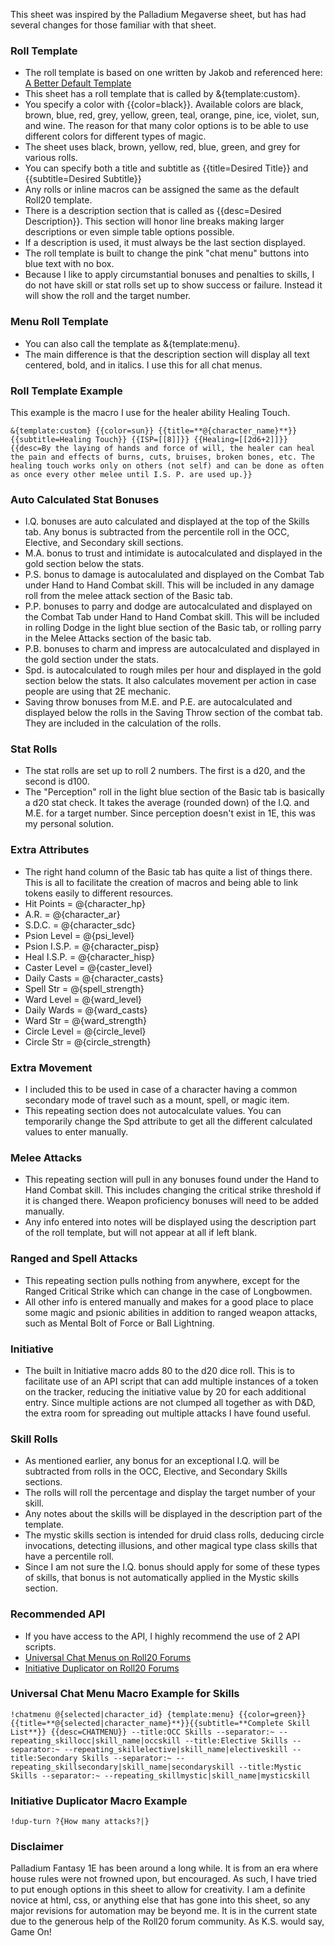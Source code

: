 This sheet was inspired by the Palladium Megaverse sheet, but has had several changes for those familiar with that sheet.

### Roll Template
- The roll template is based on one written by Jakob and referenced here:  [A Better Default Template](https://app.roll20.net/forum/permalink/6792597/)
- This sheet has a roll template that is called by &{template:custom}.
- You specify a color with {{color=black}}.  Available colors are black, brown, blue, red, grey, yellow, green, teal, orange, pine, ice, violet, sun, and wine.  The reason for that many color options is to be able to use different colors for different types of magic.
- The sheet uses black, brown, yellow, red, blue, green, and grey for various rolls.
- You can specify both a title and subtitle as {{title=Desired Title}} and {{subtitle=Desired Subtitle}}
- Any rolls or inline macros can be assigned the same as the default Roll20 template.
- There is a description section that is called as {{desc=Desired Description}}.  This section will honor line breaks making larger descriptions or even simple table options possible.
- If a description is used, it must always be the last section displayed.
- The roll template is built to change the pink "chat menu" buttons into blue text with no box.
- Because I like to apply circumstantial bonuses and penalties to skills, I do not have skill or stat rolls set up to show success or failure.  Instead it will show the roll and the target number.

### Menu Roll Template
- You can also call the template as &{template:menu}.
- The main difference is that the description section will display all text centered, bold, and in italics.  I use this for all chat menus.

### Roll Template Example
This example is the macro I use for the healer ability Healing Touch.
```
&{template:custom} {{color=sun}} {{title=**@{character_name}**}} {{subtitle=Healing Touch}} {{ISP=[[8]]}} {{Healing=[[2d6+2]]}} {{desc=By the laying of hands and force of will, the healer can heal the pain and effects of burns, cuts, bruises, broken bones, etc. The healing touch works only on others (not self) and can be done as often as once every other melee until I.S. P. are used up.}}
```

### Auto Calculated Stat Bonuses
- I.Q. bonuses are auto calculated and displayed at the top of the Skills tab.  Any bonus is subtracted from the percentile roll in the OCC, Elective, and Secondary skill sections.
- M.A. bonus to trust and intimidate is autocalculated and displayed in the gold section below the stats.
- P.S. bonus to damage is autocalulated and displayed on the Combat Tab under Hand to Hand Combat skill.  This will be included in any damage roll from the melee attack section of the Basic tab.
- P.P. bonuses to parry and dodge are autocalculated and displayed on the Combat Tab under Hand to Hand Combat skill.  This will be included in rolling Dodge in the light blue section of the Basic tab, or rolling parry in the Melee Attacks section of the basic tab.
- P.B. bonuses to charm and impress are autocalculated and displayed in the gold section under the stats.
- Spd. is autocalculated to rough miles per hour and displayed in the gold section below the stats.  It also calculates movement per action in case people are using that 2E mechanic.
- Saving throw bonuses from M.E. and P.E. are autocalculated and displayed below the rolls in the Saving Throw section of the combat tab.  They are included in the calculation of the rolls.

### Stat Rolls
- The stat rolls are set up to roll 2 numbers.  The first is a d20, and the second is d100.
- The "Perception" roll in the light blue section of the Basic tab is basically a d20 stat check.  It takes the average (rounded down) of the I.Q. and M.E. for a target number. Since perception doesn't exist in 1E, this was my personal solution.

### Extra Attributes
- The right hand column of the Basic tab has quite a list of things there.  This is all to facilitate the creation of macros and being able to link tokens easily to different resources.
- Hit Points = @{character_hp}
- A.R. = @{character_ar}
- S.D.C. = @{character_sdc}
- Psion Level = @{psi_level}
- Psion I.S.P. = @{character_pisp}
- Heal I.S.P. = @{character_hisp}
- Caster Level = @{caster_level}
- Daily Casts = @{character_casts}
- Spell Str = @{spell_strength}
- Ward Level = @{ward_level}
- Daily Wards = @{ward_casts}
- Ward Str = @{ward_strength}
- Circle Level = @{circle_level}
- Circle Str = @{circle_strength}

### Extra Movement
- I included this to be used in case of a character having a common secondary mode of travel such as a mount, spell, or magic item.
- This repeating section does not autocalculate values.  You can temporarily change the Spd attribute to get all the different calculated values to enter manually.

### Melee Attacks
- This repeating section will pull in any bonuses found under the Hand to Hand Combat skill.  This includes changing the critical strike threshold if it is changed there.  Weapon proficiency bonuses will need to be added manually.
- Any info entered into notes will be displayed using the description part of the roll template, but will not appear at all if left blank.

### Ranged and Spell Attacks
- This repeating section pulls nothing from anywhere, except for the Ranged Critical Strike which can change in the case of Longbowmen.
- All other info is entered manually and makes for a good place to place some magic and psionic abilities in addition to ranged weapon attacks, such as Mental Bolt of Force or Ball Lightning.

### Initiative
- The built in Initiative macro adds 80 to the d20 dice roll.  This is to facilitate use of an API script that can add multiple instances of a token on the tracker, reducing the initiative value by 20 for each additional entry.  Since multiple actions are not clumped all together as with D&D, the extra room for spreading out multiple attacks I have found useful.

### Skill Rolls
- As mentioned earlier, any bonus for an exceptional I.Q. will be subtracted from rolls in the OCC, Elective, and Secondary Skills sections.
- The rolls will roll the percentage and display the target number of your skill.
- Any notes about the skills will be displayed in the description part of the template.
- The mystic skills section is intended for druid class rolls, deducing circle invocations, detecting illusions, and other magical type class skills that have a percentile roll.
- Since I am not sure the I.Q. bonus should apply for some of these types of skills, that bonus is not automatically applied in the Mystic skills section.

### Recommended API
- If you have access to the API, I highly recommend the use of 2 API scripts.
- [Universal Chat Menus on Roll20 Forums](https://app.roll20.net/forum/permalink/7474530/)  
- [Initiative Duplicator on Roll20 Forums](https://app.roll20.net/forum/permalink/6817748/)

### Universal Chat Menu Macro Example for Skills
```
!chatmenu @{selected|character_id} {template:menu} {{color=green}} {{title=**@{selected|character_name}**}}{{subtitle=**Complete Skill List**}} {{desc=CHATMENU}} --title:OCC Skills --separator:~ --repeating_skillocc|skill_name|occskill --title:Elective Skills --separator:~ --repeating_skillelective|skill_name|electiveskill --title:Secondary Skills --separator:~ --repeating_skillsecondary|skill_name|secondaryskill --title:Mystic Skills --separator:~ --repeating_skillmystic|skill_name|mysticskill
```

### Initiative Duplicator Macro Example
```
!dup-turn ?{How many attacks?|}
```

### Disclaimer
Palladium Fantasy 1E has been around a long while.  It is from an era where house rules were not frowned upon, but encouraged.  As such, I have tried to put enough options in this sheet to allow for creativity.  I am a definite novice at html, css, or anything else that has gone into this sheet, so any major revisions for automation may be beyond me.  It is in the current state due to the generous help of the Roll20 forum community.  As K.S. would say, Game On!